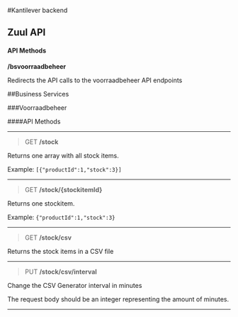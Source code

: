 #Kantilever backend

## Zuul API

#### API Methods

**/bsvoorraadbeheer**

Redirects the API calls to the voorraadbeheer API endpoints

##Business Services

###Voorraadbeheer

####API Methods

---

> GET **/stock**

Returns one array with all stock items.

Example: `[{"productId":1,"stock":3}]`

---

> GET **/stock/{stockitemId}**

Returns one stockitem.

Example: `{"productId":1,"stock":3}`

---

> GET **/stock/csv**

Returns the stock items in a CSV file

---

> PUT **/stock/csv/interval**

Change the CSV Generator interval in minutes

The request body should be an integer representing the amount of minutes.

---